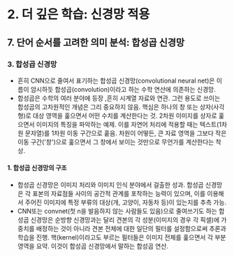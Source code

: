 # 2. 더 깊은 학습: 신경망 적용
## 7. 단어 순서를 고려한 의미 분석: 합성곱 신경망
### 3. 합성곱 신경망
- 흔히 CNN으로 줄여서 표기하는 합성곱 신경망(convolutional neural net)은 이름이 암시하듯 합성곱(convolution)이라고 하는 수학 연산에 의존하는 신경망.
- 합성곱은 수학의 여러 분야에 등장 ,흔히 시계열 자료와 연관. 그런 용도로 쓰이는 합성곱의 고차원적인 개념은 그리 중요하지 않음. 핵심은 하나의 창 또는 상자(사각형)로 대상 영역을 훑으면서 어떤 수치를 계산한다는 것. 2차원 이미지를 상자로 훑으면서 이미지의 특징을 파악하는 예제. 이를 자연어 처리에 적용할 때는 텍스트(1차원 문자열)를 1차원 이동 구간으로 훝음. 차원이 어떻든, 큰 자료 영역을 그보다 작은 이동 구간('창')으로 훑으면서 그 창에서 보이는 것만으로 무언가를 계산한다는 착상.
#### 1. 합성곱 신경망의 구조
- 합성곱 신경망은 이미지 처리와 이미지 인식 분야에서 걸출한 성과. 합성곱 신경망은 각 표본의 자료점들 사이의 공간적 관계를 포착하는 능력이 있으며, 이를 이용해서 주어진 이미지에 특정 부류의 대상(개, 고양이, 자동차 등)이 있는지를 추측 가능.
- CNN또는 convnet(첫 n을 발음하지 않는 사람들도 있음)으로 줄여쓰기도 하는 합성곱 신경망은 순방향 신경망과는 달리 견본의 각 성분(이미지의 경우 각 픽셀)에 가중치를 배정하는 것이 아니라 견본 전체에 대한 일단의 필터를 설정함으로써 추론과 학습을 진행. 핵(kernel)이라고도 부르는 필터들은 이미지 전체를 훑으면서 각 부분영역을 요약. 이것이 합성곱 신경망에서 말하는 합성곱 연산.